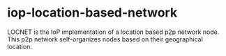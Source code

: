 # iop-location-based-network
LOCNET is the IoP implementation of a location based p2p network node. This p2p network self-organizes nodes based on their geographical location.
